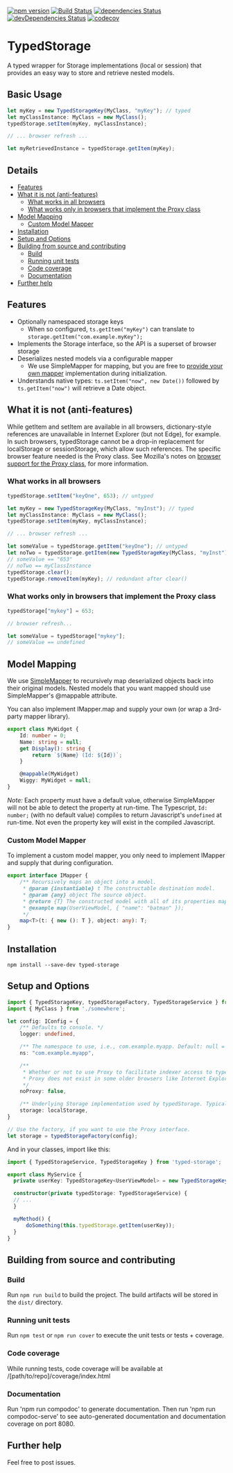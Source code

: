 [![npm version](https://badge.fury.io/js/typed-storage.svg)](https://badge.fury.io/js/typed-storage)
[![Build Status](https://travis-ci.org/ossplz/typed-storage.svg?branch=master)](https://travis-ci.org/ossplz/typed-storage)
[![dependencies Status](https://david-dm.org/ossplz/typed-storage/status.svg)](https://david-dm.org/ossplz/typed-storage)
[![devDependencies Status](https://david-dm.org/ossplz/typed-storage/dev-status.svg)](https://david-dm.org/ossplz/typed-storage?type=dev)
[![codecov](https://codecov.io/gh/ossplz/typed-storage/branch/master/graph/badge.svg)](https://codecov.io/gh/ossplz/typed-storage)

# TypedStorage

A typed wrapper for Storage implementations (local or session) that provides an easy way to store and retrieve nested models.

## Basic Usage

``` typescript
let myKey = new TypedStorageKey(MyClass, "myKey"); // typed
let myClassInstance: MyClass = new MyClass();
typedStorage.setItem(myKey, myClassInstance);

// ... browser refresh ...

let myRetrievedInstance = typedStorage.getItem(myKey);
```

## Details

  * [Features](#features)
  * [What it is not (anti-features)](#what-it-is-not--anti-features-)
    + [What works in all browsers](#what-works-in-all-browsers)
    + [What works only in browsers that implement the Proxy class](#what-works-only-in-browsers-that-implement-the-proxy-class)
  * [Model Mapping](#model-mapping)
    + [Custom Model Mapper](#custom-model-mapper)
  * [Installation](#installation)
  * [Setup and Options](#setup-and-options)
  * [Building from source and contributing](#building-from-source-and-contributing)
    + [Build](#build)
    + [Running unit tests](#running-unit-tests)
    + [Code coverage](#code-coverage)
    + [Documentation](#documentation)
  * [Further help](#further-help)

## Features

- Optionally namespaced storage keys
  - When so configured, `ts.getItem("myKey")` can translate to `storage.getItem("com.example.myKey");`
- Implements the Storage interface, so the API is a superset of browser storage
- Deserializes nested models via a configurable mapper
  - We use SimpleMapper for mapping, but you are free to [provide your own mapper](#custom-model-mapper) implementation during initialization.
- Understands native types: `ts.setItem("now", new Date())` followed by `ts.getItem("now")` will retrieve a Date object.

## What it is not (anti-features)

While getItem and setItem are available in all browsers, dictionary-style references
are unavailable in Internet Explorer (but not Edge), for example. In such browsers,
typedStorage cannot be a drop-in replacement for localStorage or sessionStorage, which
allow such references. The specific browser feature needed is the Proxy class.
See Mozilla's notes on [browser support for the Proxy class][1], for more information.

### What works in all browsers

```typescript
typedStorage.setItem("keyOne", 653); // untyped

let myKey = new TypedStorageKey(MyClass, "myInst"); // typed
let myClassInstance: MyClass = new MyClass();
typedStorage.setItem(myKey, myClassInstance);

// ... browser refresh ...

let someValue = typedStorage.getItem("keyOne"); // untyped
let noTwo = typedStorage.getItem(new TypedStorageKey(MyClass, "myInst"));
// someValue == "653"
// noTwo == myClassInstance
typedStorage.clear();
typedStorage.removeItem(myKey); // redundant after clear()
```

### What works only in browsers that implement the Proxy class

```typescript
typedStorage["mykey"] = 653;

// browser refresh...

let someValue = typedStorage["mykey"];
// someValue == undefined
```

## Model Mapping

We use [SimpleMapper](https://github.com/cdibbs/simple-mapper) to recursively map deserialized objects back
into their original models. Nested models that you want mapped should use SimpleMapper's @mappable attribute.

You can also implement IMapper.map and supply your own (or wrap a 3rd-party mapper library).

```typescript 
export class MyWidget {
    Id: number = 0;
    Name: string = null;
    get Display(): string { 
        return `${Name} (Id: ${Id})`;
    }

    @mappable(MyWidget)
    Wiggy: MyWidget = null;
}
```

*Note:* Each property must have a default value, otherwise SimpleMapper will not be able to detect the property at run-time. The Typescript,
`Id: number;` (with no default value) compiles to return Javascript's `undefined` at run-time. Not even the property key will exist in the
compiled Javascript.

### Custom Model Mapper

To implement a custom model mapper, you only need to implement IMapper and supply that during configuration.

```typescript
export interface IMapper {
    /** Recursively maps an object into a model.
     * @param {instantiable} t The constructable destination model.
     * @param {any} object The source object.
     * @return {T} The constructed model with all of its properties mapped.
     * @example map(UserViewModel, { "name": "batman" });
     */
    map<T>(t: { new (): T }, object: any): T;
}
```

## Installation

`npm install --save-dev typed-storage`

## Setup and Options

```typescript
import { TypedStorageKey, typedStorageFactory, TypedStorageService } from 'typed-storage';
import { MyClass } from './somewhere';

let config: IConfig = {
    /** Defaults to console. */
    logger: undefined,

    /** The namespace to use, i.e., com.example.myapp. Default: null = do not use namespace. */
    ns: "com.example.myapp",

    /**
     * Whether or not to use Proxy to facilitate indexer access to typed storage, i.e., typedStorage[myprop] == typedStorage.getItem(myprop).
     * Proxy does not exist in some older browsers like Internet Explorer. Default: false.
     */
    noProxy: false,

    /** Underlying Storage implementation used by typedStorage. Typically, either localStorage or sessionStorage. Default: localStorage. */
    storage: localStorage,
}

// Use the factory, if you want to use the Proxy interface.
let storage = typedStorageFactory(config);
```

And in your classes, import like this:

```typescript
import { TypedStorageService, TypedStorageKey } from 'typed-storage';

export class MyService {
  private userKey: TypedStorageKey<UserViewModel> = new TypedStorageKey(UserViewModel, "user");

  constructor(private typedStorage: TypedStorageService) {
  // ...
  }

  myMethod() {
      doSomething(this.typedStorage.getItem(userKey));
  }
}
```

## Building from source and contributing

### Build

Run `npm run build` to build the project. The build artifacts will be stored in the `dist/` directory.

### Running unit tests

Run `npm test` or `npm run cover` to execute the unit tests or tests + coverage.

### Code coverage

While running tests, code coverage will be available at /[path/to/repo]/coverage/index.html

### Documentation

Run 'npm run compodoc' to generate documentation.
Then run 'npm run compodoc-serve' to see auto-generated documentation and documentation coverage on port 8080.

## Further help

Feel free to post issues.

[1]: https://developer.mozilla.org/en-US/docs/Web/JavaScript/Reference/Global_Objects/Proxy#Browser_compatibility
